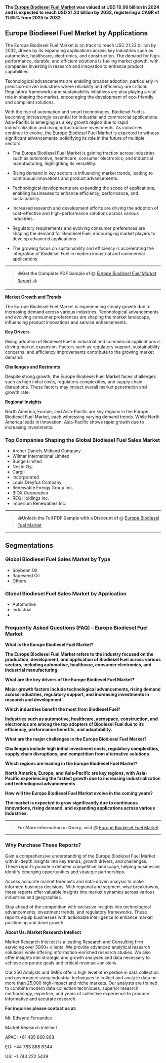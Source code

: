 <p><strong>The <a href="https://www.marketresearchintellect.com/download-sample/?rid=975669&amp;utm_source=Pulse-April-Europe&amp;utm_medium=852">Europe Biodiesel Fuel Market</a> was valued at USD 10.96 billion in 2024 and is expected to reach USD 21.23 billion by 2032, registering a CAGR of 11.65% from 2025 to 2032.</strong></p><h2>Europe Biodiesel Fuel Market by Applications&nbsp;</h2><p><p>The Europe Biodiesel Fuel Market is on track to reach USD 21.23 billion by 2032, driven by its expanding applications across key industries such as automotive, healthcare, electronics, and construction. The demand for high-performance, durable, and efficient solutions is fueling market growth, with companies investing in research and innovation to enhance product capabilities.</p><p>Technological advancements are enabling broader adoption, particularly in precision-driven industries where reliability and efficiency are critical. Regulatory frameworks and sustainability initiatives are also playing a vital role in shaping the market, encouraging the development of eco-friendly and compliant solutions.</p><p>With the rise of automation and smart technologies, Biodiesel Fuel is becoming increasingly essential for industrial and commercial applications. Asia-Pacific is emerging as a key growth region due to rapid industrialization and rising infrastructure investments. As industries continue to evolve, the Europe Biodiesel Fuel Market is expected to witness significant advancements, solidifying its role in the future of multiple sectors.</p></p><ul><li><p>The Europe Biodiesel Fuel Market is gaining traction across industries such as automotive, healthcare, consumer electronics, and industrial manufacturing, highlighting its versatility.</p></li><li><p>Rising demand in key sectors is influencing market trends, leading to continuous innovations and product advancements.</p></li><li><p>Technological developments are expanding the scope of applications, enabling businesses to enhance efficiency, performance, and sustainability.</p></li><li><p>Increased research and development efforts are driving the adoption of cost-effective and high-performance solutions across various industries.</p></li><li><p>Regulatory requirements and evolving consumer preferences are shaping the demand for Biodiesel Fuel, encouraging market players to develop advanced applications.</p></li><li><p>The growing focus on sustainability and efficiency is accelerating the integration of Biodiesel Fuel in modern industrial and commercial applications.</p></li></ul><hr /><blockquote><p><strong><span class="font-[700]">📥Get the Complete PDF Sample of @ </span></strong><em><span class="font-[700]"><a href="https://www.marketresearchintellect.com/download-sample/?rid=975669&amp;utm_source=Pulse-April-Europe&amp;utm_medium=852" target="_blank" data-tracking-control-name="article-ssr-frontend-pulse_little-text-block" data-tracking-will-navigate="" data-test-link="">Europe Biodiesel Fuel Market Report</a>&nbsp;📥</span></em></p></blockquote><hr /><p class="" data-start="77" data-end="360"><strong data-start="77" data-end="105">Market Growth and Trends</strong></p><p class="" data-start="77" data-end="360">The Europe Biodiesel Fuel Market is experiencing steady growth due to increasing demand across various industries. Technological advancements and evolving consumer preferences are shaping the market landscape, influencing product innovations and service enhancements.</p><p class="" data-start="362" data-end="606"><strong data-start="362" data-end="377">Key Drivers</strong></p><p class="" data-start="362" data-end="606">Rising adoption of Biodiesel Fuel in industrial and commercial applications is driving market expansion. Factors such as regulatory support, sustainability concerns, and efficiency improvements contribute to the growing market demand.</p><p class="" data-start="608" data-end="849"><strong data-start="608" data-end="637">Challenges and Restraints</strong></p><p class="" data-start="608" data-end="849">Despite strong growth, the Europe Biodiesel Fuel Market faces challenges such as high initial costs, regulatory complexities, and supply chain disruptions. These factors may impact overall market penetration and growth rate.</p><p class="" data-start="851" data-end="1095"><strong data-start="851" data-end="872">Regional Insights</strong></p><p class="" data-start="851" data-end="1095">North America, Europe, and Asia-Pacific are key regions in the Europe Biodiesel Fuel Market, each witnessing varying demand trends. While North America leads in innovation, Asia-Pacific shows rapid growth due to increasing investments.</p><p><h3>Top Companies Shaping the Global Biodiesel Fuel Sales Market </h3><ul><li>Archer Daniels Midland Company</li><li>Wilmar International Limited</li><li>Bunge Limited</li><li>Neste Oyj</li><li>Cargill</li><li>Incorporated</li><li>Louis Dreyfus Company</li><li>Renewable Energy Group Inc.</li><li>BIOX Corporation</li><li>REG Holdings Inc.</li><li>Imperium Renewables Inc.</li></ul></p><hr /><blockquote><p><strong>📥Unlock the Full PDF Sample with a Discount of @</strong> <a href="https://www.marketresearchintellect.com/ask-for-discount/?rid=975669&amp;utm_source=Pulse-April-Europe&amp;utm_medium=852">Europe Biodiesel Fuel Market</a></p></blockquote><hr /><p><h2>Segmentations</h2><h3>Global Biodiesel Fuel Sales Market by Type</h3><ul><li>Soybean Oil</li><li>Rapeseed Oil</li><li>Others</li></ul><h3>Global Biodiesel Fuel Sales Market by Application</h3><ul><li>Automotive</li><li>Industrial</li><li></li></ul></p><h3><strong>Frequently Asked Questions (FAQ) &ndash; Europe Biodiesel Fuel Market</strong></h3><p><strong>What is the Europe Biodiesel Fuel Market?</strong></p><p><strong>The Europe Biodiesel Fuel Market refers to the industry focused on the production, development, and application of Biodiesel Fuel across various sectors, including automotive, healthcare, consumer electronics, and industrial manufacturing.</strong></p><p><strong>What are the key drivers of the Europe Biodiesel Fuel Market?</strong></p><p><strong>Major growth factors include technological advancements, rising demand across industries, regulatory support, and increasing investments in research and development.</strong></p><p><strong>Which industries benefit the most from Biodiesel Fuel?</strong></p><p><strong>Industries such as automotive, healthcare, aerospace, construction, and electronics are among the top adopters of Biodiesel Fuel due to its efficiency, performance benefits, and adaptability.</strong></p><p><strong>What are the major challenges in the Europe Biodiesel Fuel Market?</strong></p><p><strong>Challenges include high initial investment costs, regulatory complexities, supply chain disruptions, and competition from alternative solutions.</strong></p><p><strong>Which regions are leading in the Europe Biodiesel Fuel Market?</strong></p><p><strong>North America, Europe, and Asia-Pacific are key regions, with Asia-Pacific experiencing the fastest growth due to increasing industrialization and technological advancements.</strong></p><p><strong>How will the Europe Biodiesel Fuel Market evolve in the coming years?</strong></p><p><strong>The market is expected to grow significantly due to continuous innovations, rising demand, and expanding applications across various industries.</strong></p><hr /><blockquote><p><span class="font-[700]"><strong>For More Information or Query, visit&nbsp;@</strong>&nbsp;</span><span class="font-[700]"><a href="https://www.marketresearchintellect.com/product/global-biodiesel-fuel-sales-market/?utm_source=Linkedin&utm_medium=852" target="_blank" data-tracking-control-name="article-ssr-frontend-pulse_little-text-block" data-tracking-will-navigate="" data-test-link="">Europe Biodiesel Fuel Market</a></span></p></blockquote><hr /><h3><strong data-start="0" data-end="31">Why Purchase These Reports?</strong></h3><p class="" data-start="35" data-end="297">Gain a comprehensive understanding of the Europe Biodiesel Fuel Market with in-depth insights into key trends, growth drivers, and challenges. These reports provide a detailed competitive landscape, helping businesses identify emerging opportunities and strategic partnerships.</p><p class="" data-start="299" data-end="540">Access accurate market forecasts and data-driven analysis to make informed business decisions. With regional and segment-wise breakdowns, these reports offer valuable insights into market dynamics across various industries and geographies.</p><p class="" data-start="542" data-end="784">Stay ahead of the competition with exclusive insights into technological advancements, investment trends, and regulatory frameworks. These reports equip businesses with actionable intelligence to enhance market positioning and drive growth.</p><p><strong><span class="font-[700]">About Us: Market Research Intellect</span></strong></p><p><span class="">Market Research Intellect is a leading Research and Consulting firm servicing over 5000+ clients. We provide advanced analytical research solutions while offering information-enriched research studies.&nbsp;</span>We also offer insights into strategic and growth analyses and data necessary to achieve corporate goals and critical revenue Janisions.</p><p><span class="">Our 250 Analysts and SMEs offer a high level of expertise in data collection and governance using industrial techniques to collect and analyze data on more than 25,000 high-impact and niche markets. Our analysts are trained to combine modern data collection techniques, superior research methodology, expertise, and years of collective experience to produce informative and accurate research.</span></p><p><strong>For inquiries please contact us at:</strong></p><p>Mr. Edwyne Fernandes</p><p>Market Research Intellect</p><p>APAC: +61 485 860 968</p><p>EU: +44 788 886 6344</p><p>US: +1 743 222 5439</p>
